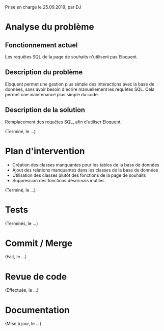 Prise en charge le 25.09.2019, par DJ

# Analyse du problème

## Fonctionnement actuel

Les requêtes SQL de la page de souhaits n'utilisent pas Eloquent.

## Description du problème

Eloquent permet une gestion plus simple des interactions avec la base de données, 
sans avoir besoin d'écrire manuellement les requêtes SQL.
Cela permet une maintenance plus simple du code.

## Description de la solution

Remplacement des requêtes SQL, afin d'utiliser Eloquent.

(Terminé, le ...)

# Plan d'intervention

- Création des classes manquantes pour les tables de la base de données
- Ajout des relations manquantes dans les classes de la base de données
- Utilisation des classes plutôt des fonctions de la page de souhaits
- Suppression des fonctions désormais inutiles

(Terminé, le ...)

# Tests

(Terminés, le ...)

# Commit / Merge

(Fait, le ...)

# Revue de code

(Effectuée, le ...)

# Documentation

(Mise à jour, le ...)
